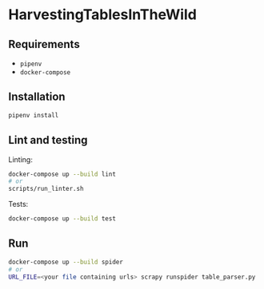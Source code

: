 # HarvestingTablesInTheWild

## Requirements

- `pipenv`
- `docker-compose`

## Installation

```bash
pipenv install
```

## Lint and testing

Linting:

```bash
docker-compose up --build lint
# or
scripts/run_linter.sh
```

Tests:

```bash
docker-compose up --build test
```

## Run

```bash
docker-compose up --build spider
# or
URL_FILE=<your file containing urls> scrapy runspider table_parser.py
```
